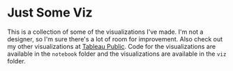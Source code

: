 # Just Some Viz

This is a collection of some of the visualizations I've made. I'm not a designer, so I'm sure there's a lot of room for improvement. Also check out my other visualizations at [Tableau Public](https://public.tableau.com/app/profile/mukti.setyaji). Code for the visualizations are available in the `notebook` folder and the visualizations are available in the `viz` folder.